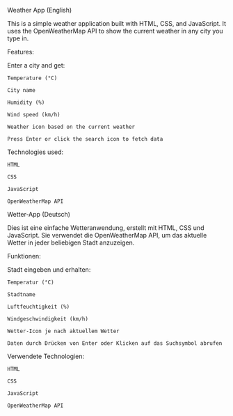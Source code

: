 

Weather App (English)

This is a simple weather application built with HTML, CSS, and JavaScript. It uses the OpenWeatherMap API to show the current weather in any city you type in.

Features:

  Enter a city and get:

    Temperature (°C)

    City name

    Humidity (%)

    Wind speed (km/h)

    Weather icon based on the current weather

    Press Enter or click the search icon to fetch data

Technologies used:

    HTML

    CSS

    JavaScript

    OpenWeatherMap API


Wetter-App (Deutsch)

Dies ist eine einfache Wetteranwendung, erstellt mit HTML, CSS und JavaScript. Sie verwendet die OpenWeatherMap API, um das aktuelle Wetter in jeder beliebigen Stadt anzuzeigen.

Funktionen:

  Stadt eingeben und erhalten:

    Temperatur (°C)

    Stadtname

    Luftfeuchtigkeit (%)

    Windgeschwindigkeit (km/h)

    Wetter-Icon je nach aktuellem Wetter

    Daten durch Drücken von Enter oder Klicken auf das Suchsymbol abrufen

  Verwendete Technologien:

    HTML

    CSS

    JavaScript

    OpenWeatherMap API

